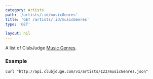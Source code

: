 ```yaml
---
category: Artists
path: '/artists/:id/musicGenres'
title: 'GET /artists/:id/musicGenres'
type: 'GET'

layout: nil
---
```


A list of ClubJudge [Music Genres](#/music-genre-model).

### Example

```
curl "http://api.clubjduge.com/v1/artists/123/musicGenres.json"
```





